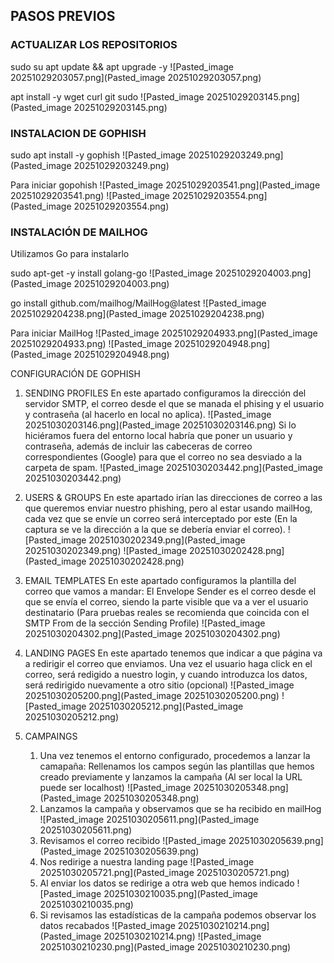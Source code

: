 
## PASOS PREVIOS

### ACTUALIZAR LOS REPOSITORIOS

sudo su
apt update && apt upgrade -y
![Pasted_image 20251029203057.png](Pasted_image 20251029203057.png)

apt install -y wget curl git sudo
![Pasted_image 20251029203145.png](Pasted_image 20251029203145.png)
### INSTALACION DE GOPHISH

sudo apt install -y gophish
![Pasted_image 20251029203249.png](Pasted_image 20251029203249.png)

Para iniciar gopohish
![Pasted_image 20251029203541.png](Pasted_image 20251029203541.png)
![Pasted_image 20251029203554.png](Pasted_image 20251029203554.png)
### INSTALACIÓN DE MAILHOG

Utilizamos Go para instalarlo

sudo apt-get -y install golang-go
![Pasted_image 20251029204003.png](Pasted_image 20251029204003.png)

go install github.com/mailhog/MailHog@latest
![Pasted_image 20251029204238.png](Pasted_image 20251029204238.png)

Para iniciar MailHog
![Pasted_image 20251029204933.png](Pasted_image 20251029204933.png)
![Pasted_image 20251029204948.png](Pasted_image 20251029204948.png)

CONFIGURACIÓN DE GOPHISH
 1. SENDING PROFILES
		En este apartado configuramos la dirección del servidor SMTP, el correo desde el que se manada el phising y el usuario y contraseña (al hacerlo en local no aplica).
		![Pasted_image 20251030203146.png](Pasted_image 20251030203146.png)
		Si lo hiciéramos fuera del entorno local habría que poner un usuario y contraseña, además de incluir las cabeceras de correo correspondientes (Google) para que el correo no sea desviado a la carpeta de spam.
		![Pasted_image 20251030203442.png](Pasted_image 20251030203442.png)
		
 2. USERS & GROUPS
		En este apartado irían las direcciones de correo a las que queremos enviar nuestro phishing, pero al estar usando mailHog, cada vez que se envíe un correo será interceptado por este (En la captura se ve la dirección a la que se debería enviar el correo).
		![Pasted_image 20251030202349.png](Pasted_image 20251030202349.png)
		![Pasted_image 20251030202428.png](Pasted_image 20251030202428.png)
3. EMAIL TEMPLATES
		En este apartado configuramos la plantilla del correo que vamos a mandar:
		El Envelope Sender es el correo desde el que se envía el correo, siendo la parte visible que va a ver el usuario destinatario (Para pruebas reales se recomienda que coincida con el SMTP From de la sección Sending Profile)
		![Pasted_image 20251030204302.png](Pasted_image 20251030204302.png)
4. LANDING PAGES
		En este apartado tenemos que indicar a que página va a redirigir el correo que enviamos.
		Una vez el usuario haga click en el correo, será redigido a nuestro login, y cuando introduzca los datos, será redirigido nuevamente a otro sitio (opcional)
		![Pasted_image 20251030205200.png](Pasted_image 20251030205200.png)
		![Pasted_image 20251030205212.png](Pasted_image 20251030205212.png)
5. CAMPAINGS
	1. Una vez tenemos el entorno configurado, procedemos a lanzar la camapaña:
		Rellenamos los campos según las plantillas que hemos creado previamente y lanzamos la campaña (Al ser local la URL puede ser localhost)
		![Pasted_image 20251030205348.png](Pasted_image 20251030205348.png)
	2. Lanzamos la campaña y observamos que se ha recibido en mailHog
		![Pasted_image 20251030205611.png](Pasted_image 20251030205611.png)
	3. Revisamos el correo recibido
		![Pasted_image 20251030205639.png](Pasted_image 20251030205639.png)
	4. Nos redirige a nuestra landing page
		![Pasted_image 20251030205721.png](Pasted_image 20251030205721.png)
	5. Al enviar los datos se redirige a otra web que hemos indicado
		![Pasted_image 20251030210035.png](Pasted_image 20251030210035.png)
	6. Si revisamos las estadísticas de la campaña podemos observar los datos recabados
		![Pasted_image 20251030210214.png](Pasted_image 20251030210214.png)
		![Pasted_image 20251030210230.png](Pasted_image 20251030210230.png)



